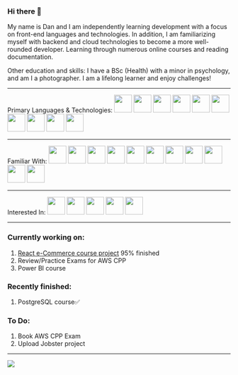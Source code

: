 ### Hi there 👋

My name is Dan and I am independently learning development with a focus on front-end languages and technologies.
In addition, I am familiarizing myself with backend and cloud technologies to become a more well-rounded developer. 
Learning through numerous online courses and reading documentation. 

Other education and skills:
I have a BSc (Health) with a minor in psychology, and am I a photographer. 
I am a lifelong learner and enjoy challenges!

-------------------------------------------------------------------------------
 Primary Languages & Technologies:
<img src="https://github.com/vvsdan/vvsdan/assets/110357864/abb3d920-03b4-415c-a932-42e5b3674c42" width="40" height="40">
<img src="https://github.com/vvsdan/vvsdan/assets/110357864/041ffee8-71e1-4302-a9c3-e1cbad5bb11d" width="40" height="40">
<img src="https://github.com/vvsdan/vvsdan/assets/110357864/6f16e50e-2be9-4c7b-939e-6468955f93bb" width="40" height="40">
<img src="https://github.com/vvsdan/vvsdan/assets/110357864/cb64b8ae-ad00-4f93-bf75-386a939a161f" width="40" height="40">
<img src="https://github.com/vvsdan/vvsdan/assets/110357864/079debd6-df83-41b4-89a5-b99161a3c22c" width="40" height="40">
<img src="https://github.com/vvsdan/vvsdan/assets/110357864/14390be0-0bf4-494d-ba07-afc50be3f55d" width="40" height="40">
<img src="https://user-images.githubusercontent.com/62091613/261395532-b40892ef-efb8-4b0e-a6b5-d1cfc2f3fc35.png" width="40" height="40"> 
<img src="https://seeklogo.com/images/N/netlify-logo-BD8F8A77E2-seeklogo.com.png" width="40" height="40">
<img src="https://upload.wikimedia.org/wikipedia/commons/a/af/Adobe_Photoshop_CC_icon.svg" width="40" height="40">
<img src="https://upload.wikimedia.org/wikipedia/commons/b/b6/Adobe_Photoshop_Lightroom_CC_logo.svg" width="40" height="40">

------------------------------------
 Familiar With:
<img src="https://github.com/vvsdan/vvsdan/assets/110357864/129284ca-7cf4-4614-b349-7404a2f5c5d2" width="40" height="40">
<img src="https://github.com/vvsdan/vvsdan/assets/110357864/a553331c-6d5b-45c0-898f-d3bed50ef2f6" width="40" height="40">
<img src="https://github.com/vvsdan/vvsdan/assets/110357864/08373c36-3330-4df6-82ec-251890aa63b3" width="40" height="40">
<img src="https://github.com/vvsdan/vvsdan/assets/110357864/eceafa23-6e6f-4d48-9353-cb3f3463b42c" width="40" height="40">
<img src="https://github.com/vvsdan/vvsdan/assets/110357864/840bfd6e-b758-4910-b927-a1b77633dd2d" width="40" height="40">
<img src="https://user-images.githubusercontent.com/25181517/187896150-cc1dcb12-d490-445c-8e4d-1275cd2388d6.png" width="40" height="40">
<img src="https://user-images.githubusercontent.com/25181517/183896132-54262f2e-6d98-41e3-8888-e40ab5a17326.png" width="40" height="40"> 
<img src="https://user-images.githubusercontent.com/25181517/192109061-e138ca71-337c-4019-8d42-4792fdaa7128.png" width="40" height="40">
<img src="https://upload.wikimedia.org/wikipedia/commons/c/cb/Adobe_After_Effects_CC_icon.svg" width="40" height="40">
<img src="https://upload.wikimedia.org/wikipedia/commons/2/29/Postgresql_elephant.svg" width="40" height="40">
<img src="https://raw.githubusercontent.com/saadeghi/daisyui/master/src/docs/static/images/daisyui-logo/favicon-192.png" width="40" height="40">

------------------------------------
 Interested In:
<img src="https://github.com/vvsdan/vvsdan/assets/110357864/96fa6625-f7fb-4630-b68f-43bba10a1758" width="40" height="40">
<img src="https://github.com/vvsdan/vvsdan/assets/110357864/c9c5fb66-9f92-448b-b6d0-061a7f0ea83c" width="40" height="40">
<img src="https://github.com/vvsdan/vvsdan/assets/110357864/9da47247-51f6-4715-9430-4f5be828c282" width="40" height="40">
<img src="https://github.com/marwin1991/profile-technology-icons/assets/136815194/5f8c622c-c217-4649-b0a9-7e0ee24bd704" width="40" height="40">
<img src="https://upload.wikimedia.org/wikipedia/commons/thumb/c/cf/New_Power_BI_Logo.svg/1200px-New_Power_BI_Logo.svg.png?20210102182532" width="40" height="40">

------------------------------------

### Currently working on: 
1) [React e-Commerce course project](https://github.com/vvsdan/comfy-store) 95% finished 
2) Review/Practice Exams for AWS CPP
3) Power BI course

### Recently finished: 
1) PostgreSQL course✅

### To Do: 
1) Book AWS CPP Exam
2) Upload Jobster project

-----------------------------------

<img src="https://camo.githubusercontent.com/b9a9b7a91943e87e70e11ac09170b5296f4642039c96321eb410ddf1e22cc0c6/68747470733a2f2f63617073756c652d72656e6465722e76657263656c2e6170702f6170693f747970653d776176696e6726636f6c6f723d303a3030633366662c3130303a666666663163266865696768743d38302673656374696f6e3d666f6f746572">

<!--
**vvsdan/vvsdan** is a ✨ _special_ ✨ repository because its `README.md` (this file) appears on your GitHub profile.

Here are some ideas to get you started:

- 🔭 I’m currently working on ...
- 🌱 I’m currently learning ...
- 👯 I’m looking to collaborate on ...
- 🤔 I’m looking for help with ...
- 💬 Ask me about ...![Uploading css3-original.svg…]()

- 📫 How to reach me: ...
- 😄 Pronouns: ...
- ⚡ Fun fact: ...
-->
